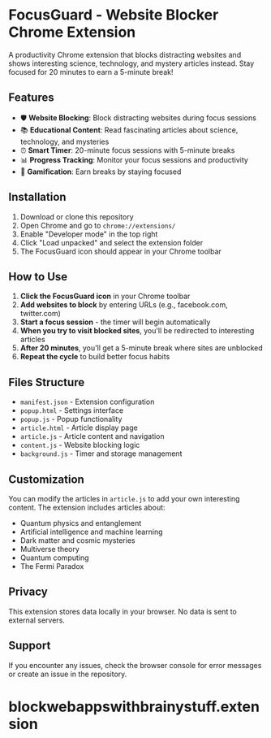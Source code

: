 # FocusGuard - Website Blocker Chrome Extension

A productivity Chrome extension that blocks distracting websites and shows interesting science, technology, and mystery articles instead. Stay focused for 20 minutes to earn a 5-minute break!

## Features

- 🛡️ **Website Blocking**: Block distracting websites during focus sessions
- 📚 **Educational Content**: Read fascinating articles about science, technology, and mysteries
- ⏰ **Smart Timer**: 20-minute focus sessions with 5-minute breaks
- 📊 **Progress Tracking**: Monitor your focus sessions and productivity
- 🎯 **Gamification**: Earn breaks by staying focused

## Installation

1. Download or clone this repository
2. Open Chrome and go to `chrome://extensions/`
3. Enable "Developer mode" in the top right
4. Click "Load unpacked" and select the extension folder
5. The FocusGuard icon should appear in your Chrome toolbar

## How to Use

1. **Click the FocusGuard icon** in your Chrome toolbar
2. **Add websites to block** by entering URLs (e.g., facebook.com, twitter.com)
3. **Start a focus session** - the timer will begin automatically
4. **When you try to visit blocked sites**, you'll be redirected to interesting articles
5. **After 20 minutes**, you'll get a 5-minute break where sites are unblocked
6. **Repeat the cycle** to build better focus habits

## Files Structure

- `manifest.json` - Extension configuration
- `popup.html` - Settings interface
- `popup.js` - Popup functionality
- `article.html` - Article display page
- `article.js` - Article content and navigation
- `content.js` - Website blocking logic
- `background.js` - Timer and storage management

## Customization

You can modify the articles in `article.js` to add your own interesting content. The extension includes articles about:
- Quantum physics and entanglement
- Artificial intelligence and machine learning
- Dark matter and cosmic mysteries
- Multiverse theory
- Quantum computing
- The Fermi Paradox

## Privacy

This extension stores data locally in your browser. No data is sent to external servers.

## Support

If you encounter any issues, check the browser console for error messages or create an issue in the repository.
# blockwebappswithbrainystuff.extension
